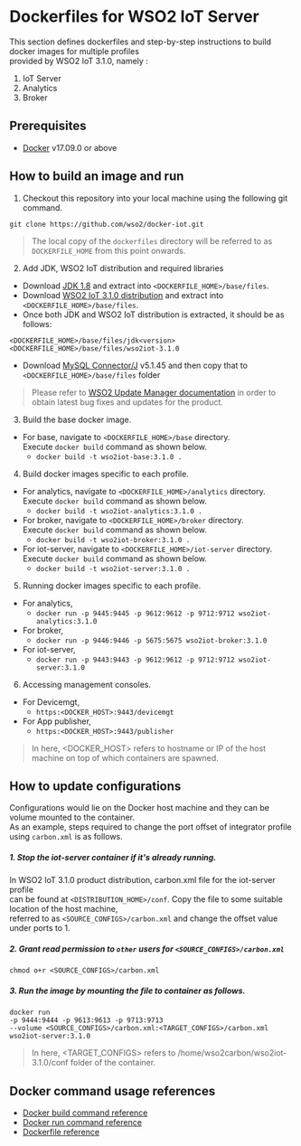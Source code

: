 # Dockerfiles for WSO2 IoT Server #
This section defines dockerfiles and step-by-step instructions to build docker images for multiple profiles <br>
provided by WSO2 IoT 3.1.0, namely : <br>
1. IoT Server
2. Analytics
3. Broker

## Prerequisites
* [Docker](https://www.docker.com/get-docker) v17.09.0 or above

## How to build an image and run

1. Checkout this repository into your local machine using the following git command.
```
git clone https://github.com/wso2/docker-iot.git
```

>The local copy of the `dockerfiles` directory will be referred to as `DOCKERFILE_HOME` from this point onwards.

2. Add JDK, WSO2 IoT distribution and required libraries
- Download [JDK 1.8](http://www.oracle.com/technetwork/java/javase/downloads/jdk8-downloads-2133151.html) and
extract into `<DOCKERFILE_HOME>/base/files`.
- Download [WSO2 IoT 3.1.0 distribution](https://wso2.com/iot) and 
extract into `<DOCKERFILE_HOME>/base/files`.
- Once both JDK and WSO2 IoT distribution is extracted, it should be as follows:
```
<DOCKERFILE_HOME>/base/files/jdk<version>
<DOCKERFILE_HOME>/base/files/wso2iot-3.1.0
```
- Download [MySQL Connector/J](https://dev.mysql.com/downloads/connector/j/) v5.1.45 and then copy that to `<DOCKERFILE_HOME>/base/files` folder

>Please refer to [WSO2 Update Manager documentation](https://docs.wso2.com/display/ADMIN44x/Updating+WSO2+Products)
in order to obtain latest bug fixes and updates for the product.

3. Build the base docker image.
- For base, navigate to `<DOCKERFILE_HOME>/base` directory. <br>
  Execute `docker build` command as shown below.
    + `docker build -t wso2iot-base:3.1.0 .`
        
4. Build docker images specific to each profile.
- For analytics, navigate to `<DOCKERFILE_HOME>/analytics` directory. <br>
  Execute `docker build` command as shown below. 
    + `docker build -t wso2iot-analytics:3.1.0 .`
- For broker, navigate to `<DOCKERFILE_HOME>/broker` directory. <br>
  Execute `docker build` command as shown below. 
    + `docker build -t wso2iot-broker:3.1.0 .`
- For iot-server, navigate to `<DOCKERFILE_HOME>/iot-server` directory. <br>
  Execute `docker build` command as shown below. 
    + `docker build -t wso2iot-server:3.1.0 .`
    
5. Running docker images specific to each profile.
- For analytics,
    + `docker run -p 9445:9445 -p 9612:9612 -p 9712:9712 wso2iot-analytics:3.1.0`
- For broker,
    + `docker run -p 9446:9446 -p 5675:5675 wso2iot-broker:3.1.0`
- For iot-server,
    + `docker run -p 9443:9443 -p 9612:9612 -p 9712:9712 wso2iot-server:3.1.0`

6. Accessing management consoles.
- For Devicemgt,
    + `https:<DOCKER_HOST>:9443/devicemgt`
- For App publisher,
    + `https:<DOCKER_HOST>:9443/publisher`
    
>In here, <DOCKER_HOST> refers to hostname or IP of the host machine on top of which containers are spawned.

## How to update configurations
Configurations would lie on the Docker host machine and they can be volume mounted to the container. <br>
As an example, steps required to change the port offset of integrator profile using `carbon.xml` is as follows.

##### 1. Stop the iot-server container if it's already running.
In WSO2 IoT 3.1.0 product distribution, carbon.xml file for the iot-server profile <br>
can be found at `<DISTRIBUTION_HOME>/conf`. Copy the file to some suitable location of the host machine, <br>
referred to as `<SOURCE_CONFIGS>/carbon.xml` and change the offset value under ports to 1.

##### 2. Grant read permission to `other` users for `<SOURCE_CONFIGS>/carbon.xml`
```
chmod o+r <SOURCE_CONFIGS>/carbon.xml
```

##### 3. Run the image by mounting the file to container as follows.
```
docker run 
-p 9444:9444 -p 9613:9613 -p 9713:9713
--volume <SOURCE_CONFIGS>/carbon.xml:<TARGET_CONFIGS>/carbon.xml
wso2iot-server:3.1.0
```

>In here, <TARGET_CONFIGS> refers to /home/wso2carbon/wso2iot-3.1.0/conf folder of the container.


## Docker command usage references

* [Docker build command reference](https://docs.docker.com/engine/reference/commandline/build/)
* [Docker run command reference](https://docs.docker.com/engine/reference/run/)
* [Dockerfile reference](https://docs.docker.com/engine/reference/builder/)

